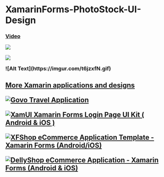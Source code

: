 # XamarinForms-PhotoStock-UI-Design
<h3><a href="https://www.youtube.com/embed/lt-w_uqNTz8">Video</a></p></3>
<p> <img border="0" src="https://imgur.com/6KTcy6c.png"></p>
<p> <img border="0" src="https://imgur.com/t6jzxfN.gif"></p>
![Alt Text](https://imgur.com/t6jzxfN.gif)


<h2><a href="https://codecanyon.net/user/xamdesign/portfolio">More Xamarin applications and designs</a></p></2>

<a href="https://codecanyon.net/item/govo-travel-application-xamarin-forms-android-ios/26323225"><img border="0" alt="Govo Travel Application" src="https://codecanyon.img.customer.envatousercontent.com/files/285899049/App%20Preview%20Image.png?auto=compress%2Cformat&q=80&fit=crop&crop=top&max-h=8000&max-w=590&s=85b51279e084b761220909587ef43ef9.png"></a>

<a href="https://codecanyon.net/item/xamui-xamarin-forms-login-page-ui-kit/25462132"><img border="0" alt="XamUI Xamarin Forms Login Page UI Kit ( Android & iOS )" src="https://codecanyon.img.customer.envatousercontent.com/files/278912142/mainImage.png?auto=compress%2Cformat&q=80&fit=crop&crop=top&max-h=8000&max-w=590&s=9304808274605a53706e0c5c9b051c5f.png"></a>

<a href="https://codecanyon.net/item/xfshop-ecommerce-application-template-cross-platformandroidios/24853588"><img border="0" alt="XFShop eCommerce Application Template - Xamarin Forms (Android/iOS)" src="https://codecanyon.img.customer.envatousercontent.com/files/276918600/main.png?auto=compress%2Cformat&q=80&fit=crop&crop=top&max-h=8000&max-w=590&s=1e21f2acbf1f8534ca70955ee378d06b.png"></a>

<a href="https://codecanyon.net/item/dellyshop-ecommerce-application-template-xamarin-forms-androidios/25307064"><img border="0" alt="DellyShop eCommerce Application - Xamarin Forms (Android & iOS)" src="https://codecanyon.img.customer.envatousercontent.com/files/279957918/proomain.png?auto=compress%2Cformat&q=80&fit=crop&crop=top&max-h=8000&max-w=590&s=ef35ecdb017a41348850cfd843bad726.png"></a>
